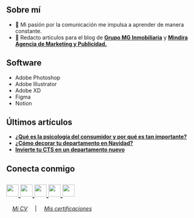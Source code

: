 

<html>
   <body>
      <h2 align="left">Sobre mí</h2>
      <p align="left">

- 🧠 Mi pasión por la comunicación me impulsa a aprender de manera constante.
- 📝 Redacto artículos para el blog de **[Grupo MG Inmobiliaria](https://www.grupomg.pe/novedades/)** y **[Mindira Agencia de Marketing y Publicidad.](https://agenciamindira.wixsite.com/mindira/blog)**

## Software
- Adobe Photoshop
- Adobe Illustrator
- Adobe XD
- Figma
- Notion

## Últimos artículos
- **[¿Qué es la psicología del consumidor y por qué es tan importante?](https://agenciamindira.wixsite.com/mindira/post/qu%C3%A9-es-la-psicolog%C3%ADa-del-consumidor-y-por-qu%C3%A9-es-tan-importante)**
- **[¿Cómo decorar tu departamento en Navidad?](https://www.grupomg.pe/noticia/como-decorar-tu-departamento-en-navidad/)**
- **[Invierte tu CTS en un departamento nuevo](https://www.grupomg.pe/noticia/invierte-tu-cts-en-un-departamento-nuevo-grupo-mg/)**

</dl>
      <h2 align="left">Conecta conmigo</h2>
      <h2 align="left">
         <a href="nicollebazanm@gmail.com">
         <img src="https://github.com/gauravghongde/social-icons/blob/master/PNG/Black/Gmail_black.png" width="32" height="32"/>
         </a> 
         <a href="https://linkedin.com/in/nicollebazan">
         <img src="https://github.com/gauravghongde/social-icons/blob/master/PNG/Black/LinkedIN_black.png" width="32" height="32"/>
         </a>
         <a href="https://www.behance.net/nicollebazan">
         <img src="https://github.com/gauravghongde/social-icons/blob/master/PNG/Black/Behance_black.png" width="32" height="32"/>
         </a>
         <a href="https://t.me/nicollebazan">
         <img src="https://github.com/gauravghongde/social-icons/blob/master/PNG/Black/Telegram_black.png" width="32" height="32"/>
         </a>
         <a href="https://github.com/nicollebazan">
         <img src="https://cdn.jsdelivr.net/npm/simple-icons@v3/icons/github.svg" "width="32" height="32"/>
         </a>
      </h2>

&nbsp; &nbsp; *[Mi CV](https://drive.google.com/file/d/1i0rCJGIGzRTcf-Hq2k3_LZdGQvvdsu03/view)*
&nbsp; &nbsp; |  &nbsp; &nbsp; *[Mis certificaciones](https://drive.google.com/drive/folders/1aMnzjSnCi3SpmVJARqwKHRlU55ScQ39V?usp=sharing)*
<br />
